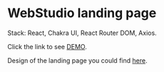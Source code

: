 # WebStudio landing page
Stack: React, Chakra UI, React Router DOM, Axios.

Click the link to see [DEMO](https://vlad-shulzhenko.github.io/layout_web-studio/).

Design of the landing page you could find [here](https://www.figma.com/file/t476BBED4mSy3JmzztQseu/Web-Studio-(Version-2.0)?node-id=1621%3A4072).
